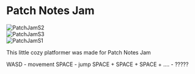 # Patch Notes Jam

![PatchJamS2](https://github.com/user-attachments/assets/f738c6cb-7548-482f-b3b1-6e8e53b89167) <br>
![PatchJamS3](https://github.com/user-attachments/assets/8989db09-5789-4275-941d-b53ed168bf4f) <br>
![PatchJamS1](https://github.com/user-attachments/assets/554d5c06-18f1-48fa-94a8-e105fc9d06be) <br>

This little cozy platformer was made for Patch Notes Jam

WASD - movement
SPACE - jump
SPACE + SPACE + SPACE + .... - ?????
